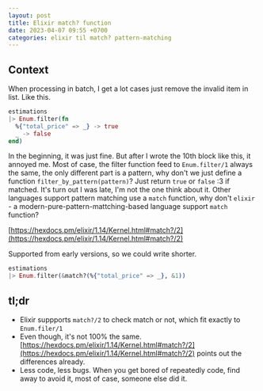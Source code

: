 ```yaml
---
layout: post
title: Elixir match? function
date: 2023-04-07 09:55 +0700
categories: elixir til match? pattern-matching
---
```


## Context

When processing in batch, I get a lot cases just remove the invalid item in list. Like this.

```elixir
estimations
|> Enum.filter(fn
  %{"total_price" => _} -> true
  _ -> false
end)
```

In the beginning, it was just fine. But after I wrote the 10th block like this, it annoyed me. Most of case, the filter function feed to `Enum.filter/1` always the same, the only different part is a pattern, why don't we just define a function `filter_by_pattern(pattern)`? Just return `true` or `false` :3 if matched.
It's turn out I was late, I'm not the one think about it. Other languages support pattern matching use a `match` function, why don't `elixir` - a modern-pure-pattern-mattching-based language support `match` function?

[https://hexdocs.pm/elixir/1.14/Kernel.html#match?/2](https://hexdocs.pm/elixir/1.14/Kernel.html#match?/2)

Supported from early versions, so we could write shorter.

```elixir
estimations
|> Enum.filter(&match?(%{"total_price" => _}, &1))
```

## tl;dr

* Elixir suppports `match?/2` to check match or not, which fit exactly to `Enum.filer/1`
* Even though, it's not 100% the same. [https://hexdocs.pm/elixir/1.14/Kernel.html#match?/2](https://hexdocs.pm/elixir/1.14/Kernel.html#match?/2) points out the differences already.
* Less code, less bugs. When you get bored of repeatedly code, find away to avoid it, most of case, someone else did it.

